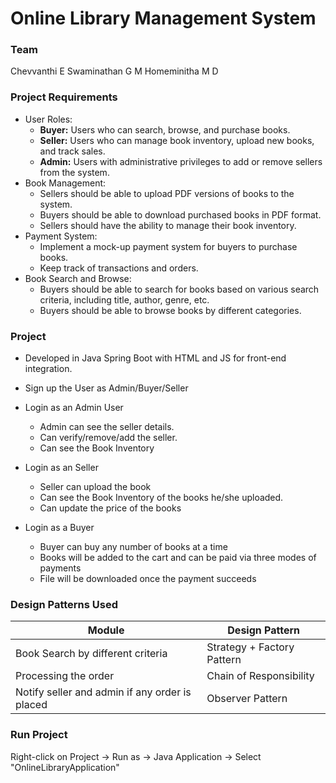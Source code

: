 # Online Library Management System #

### Team ###
Chevvanthi E
Swaminathan G M
Homeminitha M D

### Project Requirements ###
* User Roles: 
	- **Buyer:** Users who can search, browse, and purchase books. 
	- **Seller:** Users who can manage book inventory, upload new books, and track sales.
	- **Admin:** Users with administrative privileges to add or remove sellers from the system. 
* Book Management: 
	- Sellers should be able to upload PDF versions of books to the 
system. 
	- Buyers should be able to download purchased books in PDF format.
	- Sellers should have the ability to manage their book inventory. 
* Payment System: 
	- Implement a mock-up payment system for buyers to purchase 
books. 
	- Keep track of transactions and orders. 
* Book Search and Browse: 
	- Buyers should be able to search for books based on various search criteria, including title, author, genre, etc. 
	- Buyers should be able to browse books by different categories.

### Project ###
* Developed in Java Spring Boot with HTML and JS for front-end integration.

* Sign up the User as Admin/Buyer/Seller
* Login as an Admin User
	- Admin can see the seller details.
 	- Can verify/remove/add the seller.
	- Can see the Book Inventory

* Login as an Seller
	- Seller can upload the book
 	- Can see the Book Inventory of the books he/she uploaded.
	- Can update the price of the books

* Login as a Buyer
	- Buyer can buy any number of books at a time
 	- Books will be added to the cart and can be paid via three modes of payments
	- File will be downloaded once the payment succeeds 

### Design Patterns Used ###
Module  | Design Pattern
------------- | -------------
Book Search by different criteria  | Strategy + Factory Pattern
Processing the order  | Chain of Responsibility
Notify seller and admin if any order is placed | Observer Pattern

### Run Project ###
Right-click on Project -> Run as -> Java Application -> Select "OnlineLibraryApplication"

